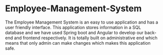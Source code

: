 # Employee-Management-System
The Employee Management System is an easy to use application and has a user friendly interface. This application stores information in a SQL database and we have used Spring boot and Angular to develop our back-end and frontend respectively. It is totally built on administrative end which means that only admin can make changes which makes this application safe.
